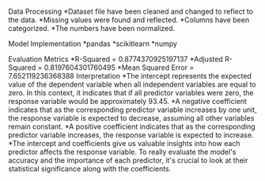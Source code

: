 Data Processing
  *Dataset file have been cleaned and changed to reflect to the data.
  *Missing values were found and reflected.
  *Columns have been categorized.
  *The numbers have been normalized.

Model Implementation
  *pandas
  *scikitlearn 
  *numpy 
  
Evaluation Metrics
*R-Squared = 0.8774370925197137
*Adjusted R-Squared = 0.8197604301760495
*Mean Squared Error = 7.652119236368388
Interpretation
  *The intercept represents the expected value of the dependent variable when all independent variables are equal to zero. In this context, it indicates that if all predictor variables were zero, the response variable would be approximately 93.45.
  *A negative coefficient indicates that as the corresponding predictor variable increases by one unit, the response variable is expected to decrease, assuming all other variables remain constant.
  *A positive coefficient indicates that as the corresponding predictor variable increases, the response variable is expected to increase.
  *The intercept and coefficients give us valuable insights into how each predictor affects the response variable. To really evaluate the model's accuracy and the importance of each predictor, it's crucial to look at their statistical significance along with the coefficients.
  
